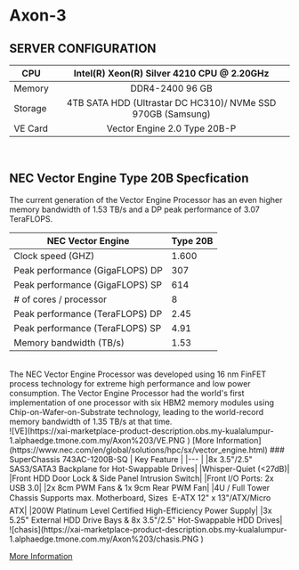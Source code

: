 # Axon-3

## SERVER CONFIGURATION
  
  | CPU  | Intel(R) Xeon(R) Silver 4210 CPU @ 2.20GHz |
  | ------------- |:-------------:|
  | Memory     | DDR4-2400 96 GB     |
  | Storage      | 4TB SATA HDD (Ultrastar DC HC310)/ NVMe SSD 970GB (Samsung)  |
  | VE Card     | Vector Engine 2.0 Type 20B-P     |
  <br>
  
  ## NEC Vector Engine Type 20B Specfication
  
  The current generation of the Vector Engine Processor has an even higher memory bandwidth of 1.53 TB/s and a DP peak performance of 3.07 TeraFLOPS.
  
  | NEC Vector Engine	| Type 20B 	|
  |---	|---	|
  | Clock speed (GHZ)	 	| 1.600|
  | Peak performance (GigaFLOPS) DP 	|  307	|
  | Peak performance (GigaFLOPS) SP  	| 614  	|
  | # of cores / processor 	|  8	|
  |  Peak performance (TeraFLOPS) DP	|  2.45	|
  | Peak performance (TeraFLOPS) SP 	| 4.91 	|
  | Memory bandwidth (TB/s)  	|  1.53	|
  <br>
  The NEC Vector Engine Processor was developed using 16 nm FinFET process technology for extreme high performance and low power consumption. The Vector Engine Processor had the world's first implementation of one processor with six HBM2 memory modules using Chip-on-Wafer-on-Substrate technology, leading to the world-record memory bandwidth of 1.35 TB/s at that time.
  
  
  <br>
  ![VE](https://xai-marketplace-product-description.obs.my-kualalumpur-1.alphaedge.tmone.com.my/Axon%203/VE.PNG )
  [More Information](https://www.nec.com/en/global/solutions/hpc/sx/vector_engine.html)
  ### SuperChassis 743AC-1200B-SQ
  | Key Feature	|
  |---	|
  |8x 3.5"/2.5" SAS3/SATA3 Backplane for Hot-Swappable Drives|
  |Whisper-Quiet (<27dB)|
  |Front HDD Door Lock & Side Panel Intrusion Switch|
  |Front I/O Ports: 2x USB 3.0|
  |2x 8cm PWM Fans & 1x 9cm Rear PWM Fan|
  |4U / Full Tower Chassis Supports max. Motherboard, Sizes  E-ATX 12" x 13"/ATX/Micro ATX|
  |200W Platinum Level Certified High-Efficiency Power Supply|
  |3x 5.25" External HDD Drive Bays & 8x 3.5"/2.5" Hot-Swappable HDD Drives|
  
  <br>
  ![chasis](https://xai-marketplace-product-description.obs.my-kualalumpur-1.alphaedge.tmone.com.my/Axon%203/chasis.PNG )
  
  [More Information](https://www.supermicro.com/en/products/chassis/4U/743/SC743AC-1200B-SQ)
